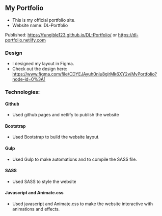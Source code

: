 ## My Portfolio
- This is my official portfolio site.
- Website name: DL-Portfolio

Published: https://fungible123.github.io/DL-Portfolio/ or https://dl-portfolio.netlify.com

### Design

- I designed my layout in Figma. 
- Check out the design here: https://www.figma.com/file/CDYEJAyuh0nlu8glrMk6XY2v/MyPortfolio?node-id=0%3A1

### Technologies:

#### Github
 - Used github pages and netlify to publish the website

#### Bootstrap
 - Used Bootstrap to build the website layout.

#### Gulp
 - Used Gulp to make automations and to compile the SASS file.
 
#### SASS
 - Used SASS to style the website
 
#### Javascript and Animate.css
 - Used javascript and Animate.css to make the website interactive with animations and effects.
